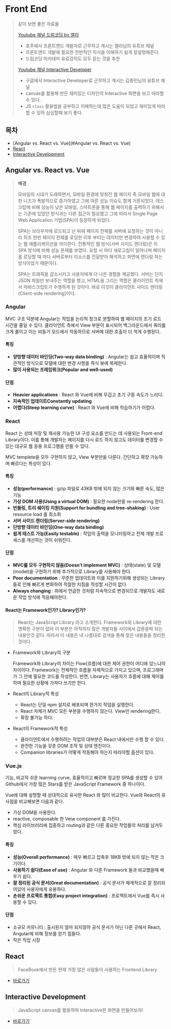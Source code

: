 # Front End

> 같이 보면 좋은 자료들
>
> [Youtube 채널 드림코딩 by 엘리](https://www.youtube.com/channel/UC_4u-bXaba7yrRz_6x6kb_w)
>
> * 호주에서 프론트앤드 개발자로 근무하고 계시는 엘리님의 유튜브 채널
> * 프론트앤드 개발에 필요한 전반적인 지식을 이해하기 쉽게 잘설명해준다.
> * 드림코딩 아카데미 유료강의도 모두 듣는 것을 추천
>
> [Youtube 채널 Interactive Developer](https://www.youtube.com/channel/UCdeWxKJuvtUG2xyN6pOJEvA)
>
> * 구글에서 Interactive Developer로 근무하고 계시는 김종민님의 유튜브 채널
> * canvas를 활용해 만든 재미있는 디자인의 Interactive 화면을 보고 따라할 수 있다.
> * JS `class` 활용법을 공부하고 이해하는데 많은 도움이 되었고 재미있게 따라할 수 있어 심심할때 보기 좋다.

## 목차

* [Angular vs. React vs. Vue](#Angular vs. React vs. Vue)
* [React](#react)
* [Interactive Development](#interactive-development)

## Angular vs. React vs. Vue

> **배경**
>
> 모바일의 시대가 도래하면서, 모바일 환경에 맞춰진 웹 페이지 즉 모바일 웹에 대한 니즈가 폭발적으로 증가하였고 그에 따른 성능 이슈도 함께 거론되었다. 데스크탑에 비해 성능이 낮은 모바일, 스마트폰을 통해 웹 페이지를 출력하기 위해서는 기존에 있었던 방식과는 다른 접근이 필요했고 그에 따라서 Single Page Web Application 기법(SPA)이 등장하게 되었다.
>
> SPA는 브라우저에 로드되고 난 뒤에 페이지 전체를 서버에 요청하는 것이 아니라 최초 한번 페이지 전체를 로딩한 이후 부터는 데이터만 변경하여 사용할 수 있는 웹 애플리케이션을 의미한다. 전통적인 웹 방식(서버 사이드 렌더링)은 이 SPA 방식에 비해 성능 문제를 보였다. 요청 시 마다 새로고침이 일어나며 페이지를 로딩할 때 마다 서버로부터 리소스를 전달받아 해석하고 화면에 렌더링 하는 방식이었기 때문이다.
>
> SPA는 트래픽을 감소시키고 사용자에게 더 나은 경험을 제공했다. 서버는 단지  JSON 파일만 보내주는 역할을 했고, HTML을 그리는 역할은 클라이언트 측에서 자바스크립트가 수행하게 된 것이다. 바로 이것이 클라이언트 사이드 렌더링(Client-side rendering)이다.

### Angular

MVC 구조 덕분에 Angular는 작업을 논리적 청크로 분할하여 웹 페이지의 초기 로드 시간을 줄일 수 있다. 클라이언트 측에서 View 부분이 표시되어 백그라운드에서 쿼리를 크게 줄이고 이는 비동기 모드에서 작동하므로 서버에 대한 호출이 더 적게 수행된다.

#### 특징

* **양방향 데이터 바인딩(Two-way data binding)** : Angular는 쉽고 효율적이며 직관적인 방식으로 모델에 대한 변경 사항을 즉식 뷰에 복제한다.
* **많이 사용되는 프레임워크(Popular and well-used)**

#### 단점

* **Heavier applications** : React 와 Vue에 비해 무겁고 초기 구동 속도가 느리다.
* **지속적인 업데이트Constantly updating**
* **어렵다(Steep learning curve)** : React 와 Vue에 비해 학습하기가 어렵다.



### React

 React 는 상태 저장 및 재사용 가능한 UI 구성 요소를 만드는 데 사용되는 Front-end Library이다. 이를 통해 개발자는 페이지를 다시 로드 하지 않고도 데이터를 변경할 수 있는 대규모 웹 응용 프로그램을 만들 수 있다.

 MVC templete을 모두 구현하지 않고, View 부분만을 다룬다. 간단하고 확장 가능하며 빠르다는 특성이 있다.

#### 특징

* **성능(performance)** : gzip 파일로 43KB 밖에 되지 않는 크기와 빠른 속도, 많은 기능
* **가상 DOM 사용(Using a virtual DOM)** : 필요한 node만을 re-rendering 한다.
* **번들링, 트리 쉐이킹 지원(Support for bundling and tree-shaking)** : User resource load 를 최소화
* **서버 사이드 렌더링(Server-side rendering)**
* **단방향 데이터 바인딩(One-way data binding)**
* **쉽게 테스트 가능(Easily testable)** : 작업의 출력을 모니터링하고 전체 개발 프로세스를 개선하는 것이 쉬워진다.

#### 단점

* **MVC를 모두 구현하지 않음(Doesn’t implement MVC)** : 상태(state) 및 모델(model)을 구현하기 위해 추가적으로 Library를 사용해야 한다.
* **Poor documentation** : 꾸준한 업데이트와 이를 지원하기위해 생성되는 Library들로 인해 빠르게 변화하여 적절한 지침을 작성할 시간이 없다.
* **Always changing** : 위에서 언급한 것처럼 지속적으로 변경되므로 개발자도 새로운 작업 방식에 적응해야한다.

#### React는 Framework인가? Library인가?

>  React는 JavaScript Library 라고 소개한다. Framework와 Library에 대한 명확한 구분이 없어 이 부분은 아직까지 많은 개발자들 사이에서 갑론을박 되는 내용인것 같다. 따라서 이 내용은 내 나름대로 검색을 통해 찾은 내용들을 정리한 것이다.

* Framework와 Library의 구분

  Framework와 Library의 차이는 Flow(흐름)에 대한 제어 권한이 어디에 있느냐의 차이이다. Framework는 전체적인 흐름을 자체적으로 가지고 있으며, 프로그래머가 그 안에 필요한 코드를 작성한다. 반면, Library는 사용자가 흐름에 대해 제어를 하며 필요한 상황에 가져다 쓰기만 한다.

* React의 Library적 특성

  * React는 단일 npm 설치로 배포되며 한가지 작업을 실행한다.
  * React 자체가 MVC 모든 부분을 수행하지 않는다. View만 rendering한다.
  * 확장 불가능 하다.

* React의 Framework적 특성

  * 클라이언트에서 수행하려는 작업의 대부분은 React 내에서만 수행 할 수 있다.
  * 완전한 기능을 갖춘 DOM 조작 및 상태 엔진이다.
  * Companion libraries가 어떻게 작동해야 하는지 따라야할 옵션이 있다.



### Vue.js

 기능, 비교적 쉬운 learning curve, 효율적이고 빠르며 정교한 SPA를 생성할 수 있어 Github에서 가장 많은 Stars를 받은 JavaScript Framework 중 하나이다.

 Vue에 대해 설명할 때 상대적으로 유사한 React 와 많이 비교한다. Vue와 React의 유사점을 비교해보면 다음과 같다.

* 가상 DOM을 사용한다.
* reactive, composable 한 Veiw component 를 가진다.
* 핵심 라이브러리에 집중하고 routing과 같은 다른 중요한 작업들의 처리를 남겨두었다.

#### 특징

* **성능(Overall performance)** : 매우 빠르고 압축후 18KB 밖에 되지 않는 작은 크기이다.
* **사용하기 쉽다(Ease of use)** : Angular 와 다른 Framework 들과 비교했을때 배우기 쉽다.
* **잘 정리된 공식 문서(Great documentation)** : 공식 문서가 체계적으로 잘 정리되어있어 사용자에게 유용하다.
* **손쉬운 프로젝트 통합(Easy project integration)** : 프로젝트에서 Vue를 즉시 사용할 수 있다.

#### 단점

* 소규모 커뮤니티 : 출시된지 얼마 되지않아 공식 문서가 아닌 다른 곳에서 React, Angular에 비해 정보를 얻기 힘들다.
* 작은 직업 시장

## React

> FaceBook에서 만든 현재 가장 많은 사람들이 사용하는 Frontend Library

* [바로가기](./react)

## Interactive Development

> JavaScript canvas를 활용하여 Interactive한 화면을 만들어보자!

* [바로가기](./Interactive)

